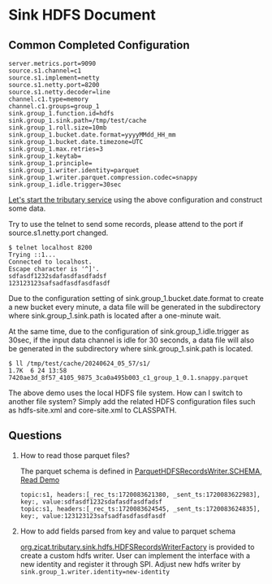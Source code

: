 # Sink HDFS Document

## Common Completed Configuration

```properties
server.metrics.port=9090
source.s1.channel=c1
source.s1.implement=netty
source.s1.netty.port=8200
source.s1.netty.decoder=line
channel.c1.type=memory
channel.c1.groups=group_1
sink.group_1.function.id=hdfs
sink.group_1.sink.path=/tmp/test/cache
sink.group_1.roll.size=10mb
sink.group_1.bucket.date.format=yyyyMMdd_HH_mm
sink.group_1.bucket.date.timezone=UTC
sink.group_1.max.retries=3
sink.group_1.keytab=
sink.group_1.principle=
sink.group_1.writer.identity=parquet
sink.group_1.writer.parquet.compression.codec=snappy
sink.group_1.idle.trigger=30sec
```

[Let's start the tributary service](../../doc/user_guide.md) using the above configuration and
construct some data.

Try to use the telnet to send some records, please attend to the port if source.s1.netty.port
changed.

```shell
$ telnet localhost 8200
Trying ::1...
Connected to localhost.
Escape character is '^]'.
sdfasdf1232sdafasdfasdfadsf
123123123safsadfasdfasdfasdf
```

Due to the configuration setting of sink.group_1.bucket.date.format to create a new bucket every
minute, a data file will be generated in the subdirectory where sink.group_1.sink.path is located
after a one-minute wait.

At the same time, due to the configuration of sink.group_1.idle.trigger as 30sec, if the
input data channel is idle for 30 seconds, a data file will also be generated in the subdirectory
where sink.group_1.sink.path is located.

```shell
$ ll /tmp/test/cache/20240624_05_57/s1/
1.7K  6 24 13:58 7420ae3d_8f57_4105_9875_3ca0a495b003_c1_group_1_0.1.snappy.parquet
```

The above demo uses the local HDFS file system. How can I switch to another file system? Simply add
the related HDFS configuration files such as hdfs-site.xml and core-site.xml to CLASSPATH.

## Questions

1. How to read those parquet files?

   The parquet schema is defined
   in [ParquetHDFSRecordsWriter.SCHEMA](src/main/java/org/zicat/tributary/sink/hdfs/ParquetHDFSRecordsWriter.java), [Read Demo](../../sample-code/src/main/java/org/zicat/tributary/demo/sink/HDFSSinkParquetReader.java)

   ```text
   topic:s1, headers:[_rec_ts:1720083621380, _sent_ts:1720083622983], key:, value:sdfasdf1232sdafasdfasdfadsf
   topic:s1, headers:[_rec_ts:1720083624545, _sent_ts:1720083624835], key:, value:123123123safsadfasdfasdfasdf
   ```

2. How to add fields parsed from key and value to parquet schema

   [org.zicat.tributary.sink.hdfs.HDFSRecordsWriterFactory](src/main/java/org/zicat/tributary/sink/hdfs/HDFSRecordsWriterFactory.java)
   is provided to create a custom hdfs writer. User can implement the interface with a new identity
   and register it through SPI. Adjust new hdfs writer by
   `sink.group_1.writer.identity=new-identity`
  
   
